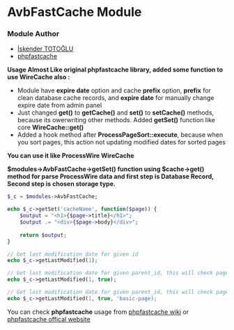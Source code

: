 AvbFastCache Module
====================================
### Module Author

* [İskender TOTOĞLU](http://altivebir.com)
* [phpfastcache](http://www.phpfastcache.com/)

**Usage Almost Like original phpfastcache library, added some function to use WireCache also :**

* Module have **expire date** option and cache **prefix** option, **prefix** for clean database cache records, and **expire date** for manually change expire date from admin panel
* Just changed **get()** to **getCache()** and **set()** to **setCache()** methods, because its owerwriting other methods. Added **getSet()** function like core **WireCache::get()**
* Added a hook method after **ProcessPageSort::execute**, because when you sort pages, this action not updating modified dates for sorted pages

**You can use it like ProcessWire WireCache**

**$modules->AvbFastCache->getSet() function using $cache->get() method for parse ProcessWire data and first step is Database Record, Second step is chosen storage type.**
```php
$_c = $modules->AvbFastCache;

echo $_c->getSet('cacheName', function($page)) {
    $output = "<h1>{$page->title}</h1>";
    $output .= "<div>{$page->body}</div>";
    
    return $output;
}

// Get last modification date for given id
echo $_c->getLastModified(1);

// Get last modification date for given parent_id, this will check pages parent_id=1 and will return last modified page date
echo $_c->getLastModified(1, true);

// Get last modification date for given parent_id, this will check pages parent_id=1 and template=basic-page will return last modified page date
echo $_c->getLastModified(1, true, 'basic-page);
```

You can check **phpfastcache** usage from [phpfastcache wiki](https://github.com/khoaofgod/phpfastcache/wiki) or [phpfastcache offical website](http://www.phpfastcache.com/#example)